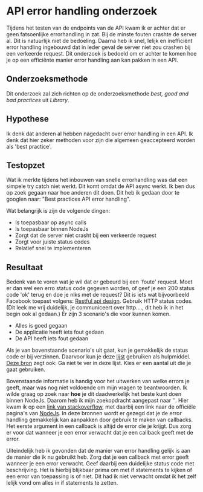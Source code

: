 # API error handling onderzoek
Tijdens het testen van de endpoints van de API kwam ik er achter dat er geen fatsoenlijke errorhandling in zat. Bij de minste fouten crashte de server al. Dit is natuurlijk niet de bedoeling. Daarna heb ik snel, lelijk en inefficiënt error handling ingebouwd dat in ieder geval de server niet zou crashen bij een verkeerde request. Dit onderzoek is bedoeld om er achter te komen hoe je op een efficiënte manier error handling aan kan pakken in een API.
## Onderzoeksmethode
Dit onderzoek zal zich richten op de onderzoeksmethode *best, good and bad practices* uit *Library*.

## Hypothese
Ik denk dat anderen al hebben nagedacht over error handling in een API. Ik denk dat hier zeker methoden voor zijn die algemeen geaccepteerd worden als 'best practice'.

## Testopzet
Wat ik merkte tijdens het inbouwen van snelle errorhandling was dat een simpele try catch niet werkt. Dit komt omdat de API async werkt. Ik ben dus op zoek gegaan naar hoe anderen dit doen. Dit heb ik gedaan door te googlen naar: "Best practices  API error handling".

Wat belangrijk is zijn de volgende dingen:
- Is toepasbaar op async calls
- Is toepasbaar binnen NodeJs
- Zorgt dat de server niet crasht bij een verkeerde request
- Zorgt voor juiste status codes
- Relatief snel te implementeren


## Resultaat
Bedenk van te voren wat je wil dat er gebeurd bij een 'foute' request. Moet er dan wel een erro status code gegeven worden, of geef je een 200 status code 'ok' terug en doe je niks met de request? Dit is iets wat bijvoorbeeld Facebook toepast volgens: [Restful api design](https://apigee.com/about/blog/technology/restful-api-design-what-about-errors).
Gebruik HTTP status codes. (Dit leek me vrij duidelijk, je communiceert over http...., dit heb ik in het begin ook al gedaan.)
Er zijn 3 scenario's die voor kunnen komen.
- Alles is goed gegaan
- De applicatie heeft iets fout gedaan
- De API heeft iets fout gedaan

Als je van bovenstaande scenario's uit gaat, kun je gemakkelijk de status code er bij verzinnen. Daarvoor kun je deze [lijst](https://httpstatuses.com/) gebruiken als hulpmiddel.
[Deze bron](http://blog.restcase.com/rest-api-error-codes-101/) zegt ook: Ga niet te ver in deze lijst. Kies er een aantal uit die je gaat gebruiken.

Bovenstaande informatie is handig voor het uitwerken van welke errors je geeft, maar was nog niet voldoende om mijn vragen te beantwoorden. Ik wilde graag op zoek naar **hoe** je dit daadwerkelijk het beste kunt doen binnen NodeJs. Daarom heb ik mijn zoekopdracht aangepast naar ''. Hier kwam ik op een [link van stackoverflow](https://stackoverflow.com/questions/7310521/node-js-best-practice-exception-handling/23368579#23368579), met daarbij een link naar de officiële pagina's van [NodeJs](https://www.joyent.com/node-js/production/design/errors).
In deze bronnen wordt er gezegd dat je de error handling gemakkelijk kan aanpakken door gebruik te maken van callbacks. Het eerste argument in een callback is altijd de error die je krijgt. Dus zorg er voor dat wanneer je een error verwacht dat je een callback geeft met de error.

Uiteindelijk heb ik gevonden dat de manier van error handling gelijk is aan de manier die ik nu gebruikt heb. Zorg dat je  een callback met error geeft wanneer je een error verwacht. Geef daarbij een duidelijke status code met beschrijving. Het is hierbij blijkbaar prima om met if statements te kijken of een error van toepassing is of niet. Dit had ik niet verwacht omdat ik het zelf lelijk vond om alles in if statements te zetten.
